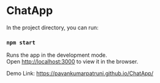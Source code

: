 # ChatApp

In the project directory, you can run:

### `npm start`

Runs the app in the development mode.<br>
Open [http://localhost:3000](http://localhost:3000) to view it in the browser.


Demo Link: https://pavankumarpatruni.github.io/ChatApp/
